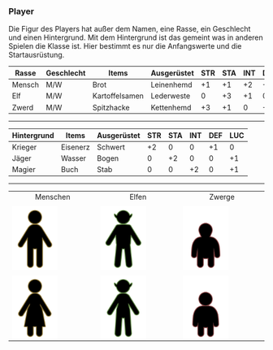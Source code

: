 <style>
    .player{
        text-align: center;
    }
    img{
        width: 90px;
        float: left;
        margin: 10px 10px 0 0;
    }
</style>

### Player

Die Figur des Players hat außer dem Namen, eine Rasse, ein Geschlecht und einen Hintergrund.
Mit dem Hintergrund ist das gemeint was in anderen Spielen die Klasse ist.
Hier bestimmt es nur die Anfangswerte und die Startausrüstung.

| Rasse  | Geschlecht | Items          | Ausgerüstet | STR | STA | INT | DEF | LUC | HP  |
| ------ | ---------- | -------------- | ----------- | --- | --- | --- | --- | --- | --- |
| Mensch | M/W        | Brot           | Leinenhemd  | +1  | +1  | +2  | +1  | +1  | 25  |
| Elf    | M/W        | Kartoffelsamen | Lederweste  | 0   | +3  | +1  | 0   | +2  | 25  |
| Zwerd  | M/W        | Spitzhacke     | Kettenhemd  | +3  | +1  | 0   | +2  | 0   | 25  |

<hr>

| Hintergrund | Items    | Ausgerüstet | STR | STA | INT | DEF | LUC |
| ----------- | -------- | ----------- | --- | --- | --- | --- | --- |
| Krieger     | Eisenerz | Schwert     | +2  | 0   | 0   | +1  | 0   |
| Jäger       | Wasser   | Bogen       | 0   | +2  | 0   | 0   | +1  |
| Magier      | Buch     | Stab        | 0   | 0   | +2  | 0   | +1  |

<hr>

<table>
    <tr>
        <td>
            <div class="player">
            Menschen<br>
                <img src="../assets/player/humanM.svg">
                <img src="../assets/player/humanW.svg">
            </div>
        </td>
        <td>
            <div class="player">
            Elfen <br>
                <img src="../assets/player/elfM.svg">
                <img src="../assets/player/elfW.svg">
            </div>
        </td>
        <td>
            <div class="player">
            Zwerge<br>
                <img src="../assets/player/dwarfM.svg">
                <img src="../assets/player/dwarfW.svg">
            </div>
        </td>
    </tr>
</table>
